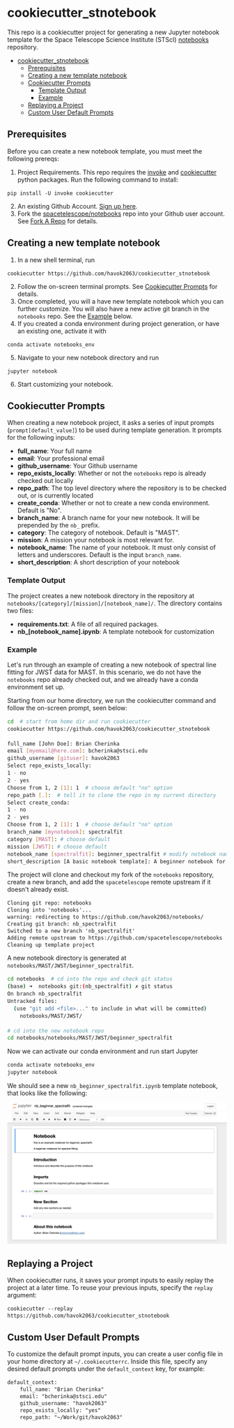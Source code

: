 # cookiecutter_stnotebook
This repo is a cookiecutter project for generating a new Jupyter notebook template for the Space Telescope Science Institute (STScI) [notebooks]((https://github.com/spacetelescope/notebooks)) repository.

- [cookiecutter_stnotebook](#cookiecutter_stnotebook)
  - [Prerequisites](#prerequisites)
  - [Creating a new template notebook](#creating-a-new-template-notebook)
  - [Cookiecutter Prompts](#cookiecutter-prompts)
    - [Template Output](#template-output)
    - [Example](#example)
  - [Replaying a Project](#replaying-a-project)
  - [Custom User Default Prompts](#custom-user-default-prompts)

## Prerequisites

Before you can create a new notebook template, you must meet the following prereqs:

1. Project Requirements.  This repo requires the [invoke](https://docs.pyinvoke.org/en/stable/index.html) and [cookiecutter](https://cookiecutter.readthedocs.io/en/1.7.2/index.html) python packages.  Run the following command to install:

```
pip install -U invoke cookiecutter
```
2. An existing Github Account.  [Sign up here](https://github.com/).
3. Fork the [spacetelescope/notebooks](https://github.com/spacetelescope/notebooks) repo into your Github user account. See [Fork A Repo](https://docs.github.com/en/get-started/quickstart/fork-a-repo) for details.

## Creating a new template notebook

1. In a new shell terminal, run
```
cookiecutter https://github.com/havok2063/cookiecutter_stnotebook
```
2. Follow the on-screen terminal prompts. See [Cookiecutter Prompts](#cookiecutter-prompts) for details.
3. Once completed, you will a have new template notebook which you can further customize.  You will also have a new active git branch in the `notebooks` repo. See the [Example](#example) below.
4. If you created a conda environment during project generation, or have an existing one, activate it with
```
conda activate notebooks_env
```
5. Navigate to your new notebook directory and run
```
jupyter notebook
```
6. Start customizing your notebook.

## Cookiecutter Prompts

When creating a new notebook project, it asks a series of input prompts (`prompt[default_value]`) to be used during template generation.  It prompts for the following inputs:

- **full_name**: Your full name
- **email**: Your professional email
- **github_username**: Your Github username
- **repo_exists_locally**: Whether or not the `notebooks` repo is already checked out locally
- **repo_path**: The top level directory where the repository is to be checked out, or is currently located
- **create_conda**:  Whether or not to create a new conda environment.  Default is "No".
- **branch_name**: A branch name for your new notebook. It will be prepended by the `nb_` prefix.
- **category**:  The category of notebook.  Default is "MAST".
- **mission**: A mission your notebook is most relevant for.
- **notebook_name**: The name of your notebook.  It must only consist of letters and underscores.  Default is the input `branch_name`.
- **short_description**: A short description of your notebook

### Template Output
The project creates a new notebook directory in the repository at `notebooks/[category]/[mission]/[notebook_name]/`. The directory contains two files:

- **requirements.txt**: A file of all required packages.
- **nb_[notebook_name].ipynb**: A template notebook for customization

### Example

Let's run through an example of creating a new notebook of spectral line fitting for JWST data for MAST.  In this scenario, we do not have the `notebooks` repo already checked out, and we already have a conda environment set up.

Starting from our home directory, we run the cookiecutter command and follow the on-screen prompt, seen below:
```bash
cd  # start from home dir and run cookiecutter
cookiecutter https://github.com/havok2063/cookiecutter_stnotebook

full_name [John Doe]: Brian Cherinka
email [myemail@here.com]: bcherinka@stsci.edu
github_username [gituser]: havok2063
Select repo_exists_locally:
1 - no
2 - yes
Choose from 1, 2 [1]: 1  # choose default "no" option
repo_path [.]:  # tell it to clone the repo in my current directory
Select create_conda:
1 - no
2 - yes
Choose from 1, 2 [1]: 1  # choose default "no" option
branch_name [mynotebook]: spectralfit
category [MAST]: # choose default
mission [JWST]: # choose default
notebook_name [spectralfit]: beginner_spectralfit # modify notebook name
short_description [A basic notebook template]: A beginner notebook for spectral fitting
```
The project will clone and checkout my fork of the `notebooks` repository, create a new branch, and add the `spacetelescope` remote upstream if it doesn't already exist.
```
Cloning git repo: notebooks
Cloning into 'notebooks'...
warning: redirecting to https://github.com/havok2063/notebooks/
Creating git branch: nb_spectralfit
Switched to a new branch 'nb_spectralfit'
Adding remote upstream to https://github.com/spacetelescope/notebooks
Cleaning up template project
```
A new notebook directory is generated at `notebooks/MAST/JWST/beginner_spectralfit`.

```bash
cd notebooks  # cd into the repo and check git status
(base) ➜  notebooks git:(nb_spectralfit) ✗ git status
On branch nb_spectralfit
Untracked files:
  (use "git add <file>..." to include in what will be committed)
	notebooks/MAST/JWST/

# cd into the new notebook repo
cd notebooks/notebooks/MAST/JWST/beginner_spectralfit
```
Now we can activate our conda environment and run start Jupyter
```bash
conda activate notebooks_env
jupyter notebook
```
We should see a new `nb_beginner_spectralfit.ipynb` template notebook, that looks like the following:

![Example Notebook](https://raw.githubusercontent.com/havok2063/cookiecutter_stnotebook/14fe469e1b63db46ffc129e550f5e3ec9c41de3e/example/template_notebook.png)

## Replaying a Project

When cookiecutter runs, it saves your prompt inputs to easily replay the project at a later time.  To reuse your previous inputs, specify the `replay` argument:
```
cookiecutter --replay https://github.com/havok2063/cookiecutter_stnotebook
```

## Custom User Default Prompts

To customize the default prompt inputs, you can create a user config file in your home directory at `~/.cookiecutterrc`.  Inside this file, specify any desired default prompts under the `default_context` key, for example:
```
default_context:
    full_name: "Brian Cherinka"
    email: "bcherinka@stsci.edu"
    github_username: "havok2063"
    repo_exists_locally: "yes"
    repo_path: "~/Work/git/havok2063"
```

